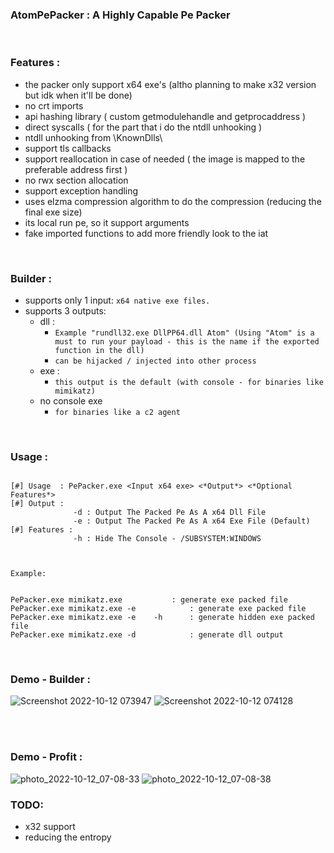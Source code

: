 ### AtomPePacker : A Highly Capable Pe Packer
<br>

### Features :
- the packer only support x64 exe's (altho planning to make x32 version but idk when it'll be done)
- no crt imports
- api hashing library ( custom getmodulehandle and getprocaddress )
- direct syscalls ( for the part that i do the ntdll unhooking )
- ntdll unhooking from \KnownDlls\
- support tls callbacks
- support reallocation in case of needed ( the image is mapped to the preferable address first )
- no rwx section allocation 
- support exception handling
- uses elzma compression algorithm to do the compression (reducing the final exe size)
- its local run pe, so it support arguments 
- fake imported functions to add more friendly look to the iat 



<br>


### Builder :
- supports only 1 input: `x64 native exe files.`
- supports 3 outputs:
  - dll :
    - `Example "rundll32.exe DllPP64.dll Atom" (Using "Atom" is a must to run your payload - this is the name if the exported function in the dll)` 
    - `can be hijacked / injected into other process`
  - exe :
    - `this output is the default (with console - for binaries like mimikatz)`
  - no console exe
    - `for binaries like a c2 agent`


<br>

### Usage :
```

[#] Usage  : PePacker.exe <Input x64 exe> <*Output*> <*Optional Features*>
[#] Output :
              -d : Output The Packed Pe As A x64 Dll File
              -e : Output The Packed Pe As A x64 Exe File (Default)
[#] Features :
              -h : Hide The Console - /SUBSYSTEM:WINDOWS



Example:


PePacker.exe mimikatz.exe			: generate exe packed file
PePacker.exe mimikatz.exe -e			: generate exe packed file
PePacker.exe mimikatz.exe -e	-h		: generate hidden exe packed file
PePacker.exe mimikatz.exe -d			: generate dll output

```




<br>

### Demo - Builder :
![Screenshot 2022-10-12 073947](https://user-images.githubusercontent.com/111295429/195252422-8e950ea8-be59-406d-ab6e-42bf273ae314.png)
![Screenshot 2022-10-12 074128](https://user-images.githubusercontent.com/111295429/195252144-1c32c279-2e22-4ccd-8b06-6b2aac901324.png)



<br>
<br>

### Demo - Profit :
![photo_2022-10-12_07-08-33](https://user-images.githubusercontent.com/111295429/195249176-9c021c71-5c1c-42f7-b1fa-7937259e6e39.png)
![photo_2022-10-12_07-08-38](https://user-images.githubusercontent.com/111295429/195249100-1fe2a944-c67f-4495-b20f-8062afe6a429.jpg)


### TODO:
  - x32 support
  - reducing the entropy






